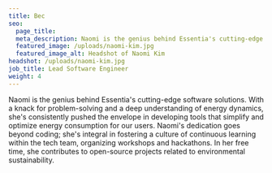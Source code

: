 ```yaml
---
title: Bec
seo:
  page_title:
  meta_description: Naomi is the genius behind Essentia's cutting-edge software solutions.
  featured_image: /uploads/naomi-kim.jpg
  featured_image_alt: Headshot of Naomi Kim
headshot: /uploads/naomi-kim.jpg
job_title: Lead Software Engineer
weight: 4
---
```


Naomi is the genius behind Essentia's cutting-edge software solutions. With a knack for problem-solving and a deep understanding of energy dynamics, she's consistently pushed the envelope in developing tools that simplify and optimize energy consumption for our users. Naomi's dedication goes beyond coding; she's integral in fostering a culture of continuous learning within the tech team, organizing workshops and hackathons. In her free time, she contributes to open-source projects related to environmental sustainability.





